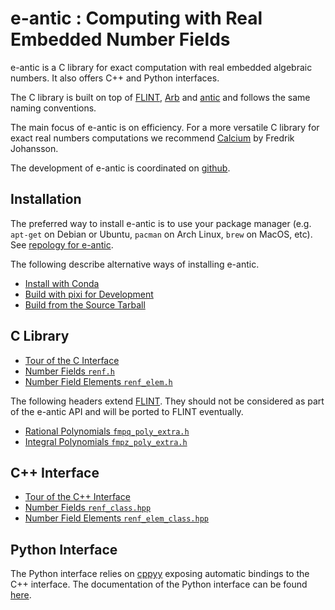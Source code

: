 # e-antic : Computing with Real Embedded Number Fields

e-antic is a C library for exact computation with real embedded algebraic
numbers. It also offers C++ and Python interfaces.

The C library is built on top of [FLINT](https://flintlib.org/),
[Arb](https://fredrikj.net/arb/) and [antic](https://github.com/wbhart/antic)
and follows the same naming conventions.

The main focus of e-antic is on efficiency. For a more versatile C
library for exact real numbers computations we recommend
[Calcium](https://fredrikj.net/calcium/) by Fredrik Johansson.

The development of e-antic is coordinated on [github](https://github.com/flatsurf/e-antic).

## Installation

The preferred way to install e-antic is to use your package manager (e.g.
`apt-get` on Debian or Ubuntu, `pacman` on Arch Linux, `brew` on MacOS, etc).
See [repology for e-antic](https://repology.org/project/e-antic/packages).

The following describe alternative ways of installing e-antic.

* [Install with Conda](install_in_conda)
* [Build with pixi for Development](https://github.com/flatsurf/e-antic/#build-and-develop-e-antic-with-pixi)
* [Build from the Source Tarball](https://github.com/flatsurf/e-antic/#build-from-the-source-code-repository-or-a-tarball)

## C Library

* [Tour of the C Interface](overview_c)
* [Number Fields `renf.h`](doc_renf_h)
* [Number Field Elements `renf_elem.h`](doc_renf_elem_h)

The following headers extend [FLINT](https://flintlib.org/). They should not
be considered as part of the e-antic API and will be ported to FLINT
eventually.

* [Rational Polynomials `fmpq_poly_extra.h`](doc_fmpq_poly_extra_h)
* [Integral Polynomials `fmpz_poly_extra.h`](doc_fmpz_poly_extra_h)

## C++ Interface

* [Tour of the C++ Interface](overview_cxx)
* [Number Fields `renf_class.hpp`](doc_renf_class_hpp)
* [Number Field Elements `renf_elem_class.hpp`](doc_renf_elem_class_hpp)

## Python Interface

The Python interface relies on [cppyy](https://cppyy.readthedocs.io/en/latest/)
exposing automatic bindings to the C++ interface. The documentation of the
Python interface can be found [here](/e-antic/pyeantic).
